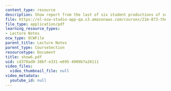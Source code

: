 ```yaml
---
content_type: resource
description: Show report from the last of six student productions of subUrbia.
file: https://ol-ocw-studio-app-qa.s3.amazonaws.com/courses/21m-873-theater-arts-topics-suburbia-january-iap-2008/cd370ad038bfe331e6954909b7a26111_show6.pdf
file_type: application/pdf
learning_resource_types:
- Lecture Notes
ocw_type: OCWFile
parent_title: Lecture Notes
parent_type: CourseSection
resourcetype: Document
title: show6.pdf
uid: cd370ad0-38bf-e331-e695-4909b7a26111
video_files:
  video_thumbnail_file: null
video_metadata:
  youtube_id: null
---
```

